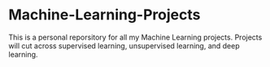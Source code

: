# Machine-Learning-Projects
This is a personal reporsitory for all my Machine Learning projects. Projects will cut across supervised learning, unsupervised learning, and deep learning.
